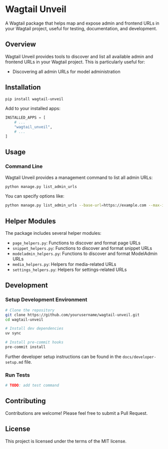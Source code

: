 # Wagtail Unveil

A Wagtail package that helps map and expose admin and frontend URLs in your Wagtail project, useful for testing, documentation, and development.

## Overview

Wagtail Unveil provides tools to discover and list all available admin and frontend URLs in your Wagtail project. This is particularly useful for:

- Discovering all admin URLs for model administration

## Installation

```bash
pip install wagtail-unveil
```

Add to your installed apps:

```python
INSTALLED_APPS = [
    # ...
    "wagtail_unveil",
    # ...
]
```

## Usage

### Command Line

Wagtail Unveil provides a management command to list all admin URLs:

```bash
python manage.py list_admin_urls
```

You can specify options like:

```bash
python manage.py list_admin_urls --base-url=https://example.com --max-instances=5
```

## Helper Modules

The package includes several helper modules:

- `page_helpers.py`: Functions to discover and format page URLs
- `snippet_helpers.py`: Functions to discover and format snippet URLs
- `modeladmin_helpers.py`: Functions to discover and format ModelAdmin URLs
- `media_helpers.py`: Helpers for media-related URLs
- `settings_helpers.py`: Helpers for settings-related URLs

## Development

### Setup Development Environment

```bash
# Clone the repository
git clone https://github.com/yourusername/wagtail-unveil.git
cd wagtail-unveil

# Install dev dependencies
uv sync

# Install pre-commit hooks
pre-commit install
```

Further developer setup instructions can be found in the `docs/developer-setup.md` file.

### Run Tests

```bash
# TODO: add test command
```

## Contributing

Contributions are welcome! Please feel free to submit a Pull Request.

## License

This project is licensed under the terms of the MIT license.
